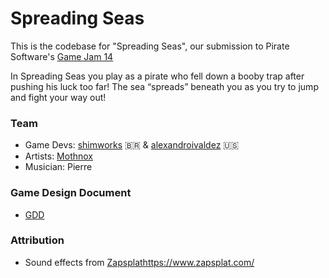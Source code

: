 # Spreading Seas

This is the codebase for "Spreading Seas", our submission to Pirate Software's [Game Jam 14](https://itch.io/jam/pirate)

In Spreading Seas you play as a pirate who fell down a booby trap after pushing his luck too far! The sea “spreads” beneath you as you try to jump and fight your way out!

### Team

- Game Devs: [shimworks](https://github.com/shimworks) 🇧🇷 & [alexandroivaldez](https://github.com/alexandroivaldez) 🇺🇸
- Artists: [Mothnox](https://github.com/mothnox) 
- Musician: Pierre

### Game Design Document

- [GDD](https://docs.google.com/document/d/1567hq5hRAR8nHwx1zKUYqzMBuaNoLCdXCUowrqTugw4/edit?usp=sharing)

### Attribution
- Sound effects from [Zapsplat](https://www.zapsplat.com/)https://www.zapsplat.com/

